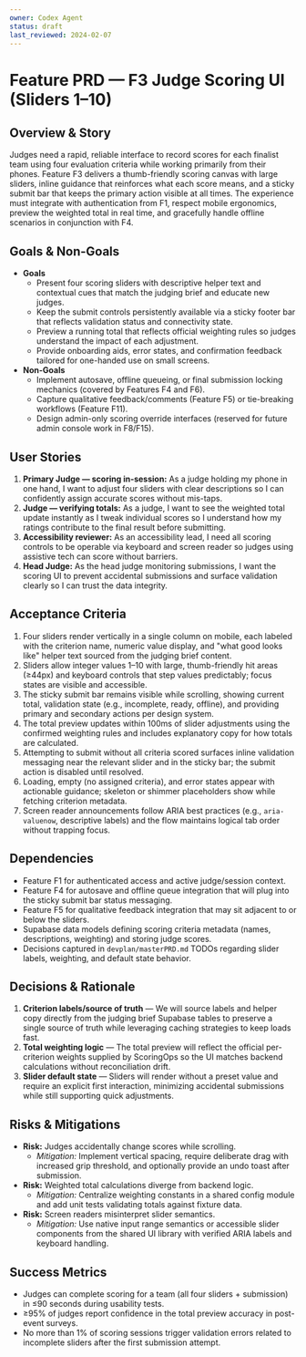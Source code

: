 ```yaml
---
owner: Codex Agent
status: draft
last_reviewed: 2024-02-07
---
```


# Feature PRD — F3 Judge Scoring UI (Sliders 1–10)

## Overview & Story
Judges need a rapid, reliable interface to record scores for each finalist team using four evaluation criteria while working primarily from their phones. Feature F3 delivers a thumb-friendly scoring canvas with large sliders, inline guidance that reinforces what each score means, and a sticky submit bar that keeps the primary action visible at all times. The experience must integrate with authentication from F1, respect mobile ergonomics, preview the weighted total in real time, and gracefully handle offline scenarios in conjunction with F4.

## Goals & Non-Goals
- **Goals**
  - Present four scoring sliders with descriptive helper text and contextual cues that match the judging brief and educate new judges.
  - Keep the submit controls persistently available via a sticky footer bar that reflects validation status and connectivity state.
  - Preview a running total that reflects official weighting rules so judges understand the impact of each adjustment.
  - Provide onboarding aids, error states, and confirmation feedback tailored for one-handed use on small screens.
- **Non-Goals**
  - Implement autosave, offline queueing, or final submission locking mechanics (covered by Features F4 and F6).
  - Capture qualitative feedback/comments (Feature F5) or tie-breaking workflows (Feature F11).
  - Design admin-only scoring override interfaces (reserved for future admin console work in F8/F15).

## User Stories
1. **Primary Judge — scoring in-session:** As a judge holding my phone in one hand, I want to adjust four sliders with clear descriptions so I can confidently assign accurate scores without mis-taps.
2. **Judge — verifying totals:** As a judge, I want to see the weighted total update instantly as I tweak individual scores so I understand how my ratings contribute to the final result before submitting.
3. **Accessibility reviewer:** As an accessibility lead, I need all scoring controls to be operable via keyboard and screen reader so judges using assistive tech can score without barriers.
4. **Head Judge:** As the head judge monitoring submissions, I want the scoring UI to prevent accidental submissions and surface validation clearly so I can trust the data integrity.

## Acceptance Criteria
1. Four sliders render vertically in a single column on mobile, each labeled with the criterion name, numeric value display, and "what good looks like" helper text sourced from the judging brief content.
2. Sliders allow integer values 1–10 with large, thumb-friendly hit areas (≥44px) and keyboard controls that step values predictably; focus states are visible and accessible.
3. The sticky submit bar remains visible while scrolling, showing current total, validation state (e.g., incomplete, ready, offline), and providing primary and secondary actions per design system.
4. The total preview updates within 100ms of slider adjustments using the confirmed weighting rules and includes explanatory copy for how totals are calculated.
5. Attempting to submit without all criteria scored surfaces inline validation messaging near the relevant slider and in the sticky bar; the submit action is disabled until resolved.
6. Loading, empty (no assigned criteria), and error states appear with actionable guidance; skeleton or shimmer placeholders show while fetching criterion metadata.
7. Screen reader announcements follow ARIA best practices (e.g., `aria-valuenow`, descriptive labels) and the flow maintains logical tab order without trapping focus.

## Dependencies
- Feature F1 for authenticated access and active judge/session context.
- Feature F4 for autosave and offline queue integration that will plug into the sticky submit bar status messaging.
- Feature F5 for qualitative feedback integration that may sit adjacent to or below the sliders.
- Supabase data models defining scoring criteria metadata (names, descriptions, weighting) and storing judge scores.
- Decisions captured in `devplan/masterPRD.md` TODOs regarding slider labels, weighting, and default state behavior.

## Decisions & Rationale
1. **Criterion labels/source of truth** — We will source labels and helper copy directly from the judging brief Supabase tables to preserve a single source of truth while leveraging caching strategies to keep loads fast.
2. **Total weighting logic** — The total preview will reflect the official per-criterion weights supplied by ScoringOps so the UI matches backend calculations without reconciliation drift.
3. **Slider default state** — Sliders will render without a preset value and require an explicit first interaction, minimizing accidental submissions while still supporting quick adjustments.

## Risks & Mitigations
- **Risk:** Judges accidentally change scores while scrolling.
  - *Mitigation:* Implement vertical spacing, require deliberate drag with increased grip threshold, and optionally provide an undo toast after submission.
- **Risk:** Weighted total calculations diverge from backend logic.
  - *Mitigation:* Centralize weighting constants in a shared config module and add unit tests validating totals against fixture data.
- **Risk:** Screen readers misinterpret slider semantics.
  - *Mitigation:* Use native input range semantics or accessible slider components from the shared UI library with verified ARIA labels and keyboard handling.

## Success Metrics
- Judges can complete scoring for a team (all four sliders + submission) in ≤90 seconds during usability tests.
- ≥95% of judges report confidence in the total preview accuracy in post-event surveys.
- No more than 1% of scoring sessions trigger validation errors related to incomplete sliders after the first submission attempt.
